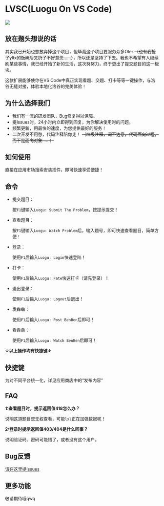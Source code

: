 # LVSC(Luogu On VS Code)

![](https://img.shields.io/badge/Version-1.3.5-green.svg) 

## 放在题头想说的话

其实我已开始也想放弃掉这个项目，但毕竟这个项目要服务众多OIer ~~（也有我抢了yltx的饭碗后又扔了不好意思……）~~，所以还是坚持了下去。我也不希望有人继续刷某些事情，我已经开始了新的生活，这次努努力，终于更出了提交题目的这一板块。

这款扩展能够使你在VS Code中真正实现看题、交题、打卡等等一键操作，与洛谷无缝对接，体验本地化洛谷的完美体验！

## 为什么选择我们
* 我们有一流的研发团队，Bug修复得以保障。
* 提Issues时，24小时内立即得到回复，为你解决使用时的问题。
* 频繁更新，用最快的速度，为您提供最好的服务！
* 二次开发不用愁，代码注释陪你走！ ~~（垃圾注释，词不达意，代码面向过程，而不是面向对象……）~~

## 如何使用
直接在应用市场搜索安装插件，即可快速享受便捷！

## 命令
* 提交题目：

    按`F1`键输入`Luogu: Submit The Problem`，按提示提交！
    
* 查看题目：

    按`F1`键输入`Luogu: Watch Problem`后，输入题号，即可快速查看题目，简单方便！

* 登录：

    使用`F1`后输入`Luogu: Login`快速登陆！

* 打卡：

    使用`F1`后输入`Luogu: Fate`快速打卡（请先登录）！

* 退出登录：

    使用`F1`后输入`Luogu: Logout`后退出！   

* 发犇犇：

    使用`F1`后输入`Luogu: Post BenBen`后即可！

* 看犇犇：

    使用`F1`后输入`Luogu: Watch BenBen`后即可！    

**↓以上操作均有快捷键↓**

## 快捷键

为对不同平台统一化，详见应用商店中的“发布内容”

## FAQ
**1:查看题目时，提示返回值418怎么办？**

说明这道题目您无权查看，可能`lxl`正在加强数据呢！

**2:登录时提示返回值403/404是什么回事？**

说明验证码、密码可能错了，或者没有这个用户。

## Bug反馈
[请在这里提Issues](https://github.com/chuang-zhi/Luogu-On-VS-Code/issues)

## 更多功能
敬请期待哦qwq